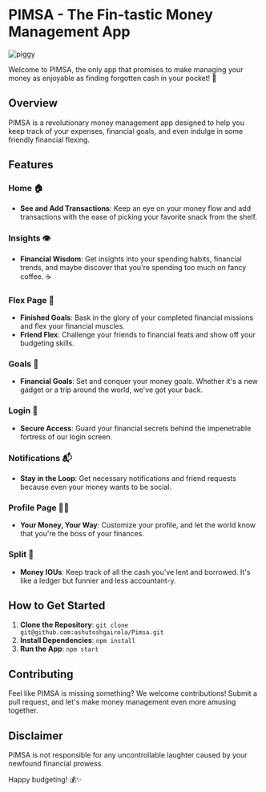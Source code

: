 # PIMSA - The Fin-tastic Money Management App

<img src="https://www.freepik.com/premium-vector/happy-piggy-bank-mascot-design_2154283.htm" alt="piggy" />

Welcome to PIMSA, the only app that promises to make managing your money as enjoyable as finding forgotten cash in your pocket! 🤑

## Overview

PIMSA is a revolutionary money management app designed to help you keep track of your expenses, financial goals, and even indulge in some friendly financial flexing.

## Features

### Home 🏠

- **See and Add Transactions**: Keep an eye on your money flow and add transactions with the ease of picking your favorite snack from the shelf.

### Insights 👁️

- **Financial Wisdom**: Get insights into your spending habits, financial trends, and maybe discover that you're spending too much on fancy coffee. ☕

### Flex Page 💪

- **Finished Goals**: Bask in the glory of your completed financial missions and flex your financial muscles.
- **Friend Flex**: Challenge your friends to financial feats and show off your budgeting skills.

### Goals 🎯

- **Financial Goals**: Set and conquer your money goals. Whether it's a new gadget or a trip around the world, we've got your back.

### Login 🔐

- **Secure Access**: Guard your financial secrets behind the impenetrable fortress of our login screen.

### Notifications 📬

- **Stay in the Loop**: Get necessary notifications and friend requests because even your money wants to be social.

### Profile Page 🧑‍💼

- **Your Money, Your Way**: Customize your profile, and let the world know that you're the boss of your finances.

### Split 💸

- **Money IOUs**: Keep track of all the cash you've lent and borrowed. It's like a ledger but funnier and less accountant-y.

## How to Get Started

1. **Clone the Repository**: `git clone git@github.com:ashutoshgairola/Pimsa.git`
2. **Install Dependencies**: `npm install`
3. **Run the App**: `npm start`

## Contributing

Feel like PIMSA is missing something? We welcome contributions! Submit a pull request, and let's make money management even more amusing together.

## Disclaimer

PIMSA is not responsible for any uncontrollable laughter caused by your newfound financial prowess.

Happy budgeting! 💰✨